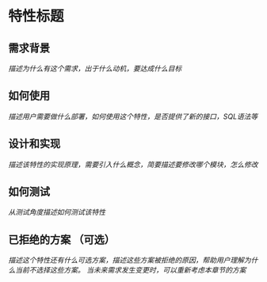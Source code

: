 # 特性标题

## 需求背景

*描述为什么有这个需求，出于什么动机，要达成什么目标*


## 如何使用

*描述用户需要做什么部署，如何使用这个特性，是否提供了新的接口，SQL语法等*


## 设计和实现

*描述该特性的实现原理，需要引入什么概念，简要描述要修改哪个模块，怎么修改*


## 如何测试

*从测试角度描述如何测试该特性*


## 已拒绝的方案 （可选）

*描述这个特性还有什么可选方案，描述这些方案被拒绝的原因，帮助用户理解为什么当前不选择这些方案。
当未来需求发生变更时，可以重新考虑本章节的方案*

